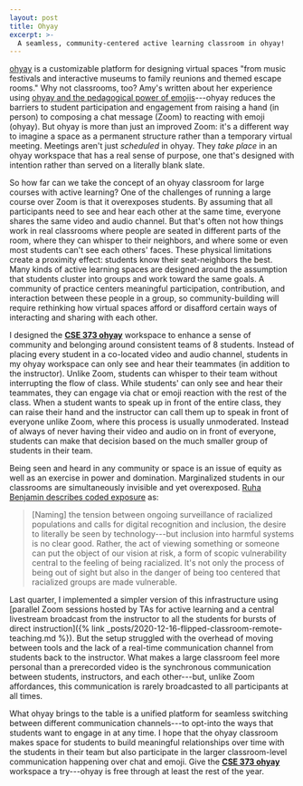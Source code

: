 ```yaml
---
layout: post
title: Ohyay
excerpt: >-
  A seamless, community-centered active learning classroom in ohyay!
---
```


[ohyay](https://ohyay.co/) is a customizable platform for designing virtual spaces "from music festivals and interactive museums to family reunions and themed escape rooms." Why not classrooms, too? Amy's written about her experience using [ohyay and the pedagogical power of emojis](https://medium.com/bits-and-behavior/ohyay-and-the-pedagogical-power-of-emojis-9570e606d2a0)---ohyay reduces the barriers to student participation and engagement from raising a hand (in person) to composing a chat message (Zoom) to reacting with emoji (ohyay). But ohyay is more than just an improved Zoom: it's a different way to imagine a space as a permanent structure rather than a temporary virtual meeting. Meetings aren't just *scheduled* in ohyay. They *take place* in an ohyay workspace that has a real sense of purpose, one that's designed with intention rather than served on a literally blank slate.

So how far can we take the concept of an ohyay classroom for large courses with active learning? One of the challenges of running a large course over Zoom is that it overexposes students. By assuming that all participants need to see and hear each other at the same time, everyone shares the same video and audio channel. But that's often not how things work in real classrooms where people are seated in different parts of the room, where they can whisper to their neighbors, and where some or even most students can't see each others' faces. These physical limitations create a proximity effect: students know their seat-neighbors the best. Many kinds of active learning spaces are designed around the assumption that students cluster into groups and work toward the same goals. A community of practice centers meaningful participation, contribution, and interaction between these people in a group, so community-building will require rethinking how virtual spaces afford or disafford certain ways of interacting and sharing with each other.

I designed the [**CSE 373 ohyay**](https://ohyay.co/gallery_item.html?itemId=ws_ChixQFAf) workspace to enhance a sense of community and belonging around consistent teams of 8 students. Instead of placing every student in a co-located video and audio channel, students in my ohyay workspace can only see and hear their teammates (in addition to the instructor). Unlike Zoom, students can whisper to their team without interrupting the flow of class. While students' can only see and hear their teammates, they can engage via chat or emoji reaction with the rest of the class. When a student wants to speak up in front of the entire class, they can raise their hand and the instructor can call them up to speak in front of everyone unlike Zoom, where this process is usually unmoderated. Instead of always of never having their video and audio on in front of everyone, students can make that decision based on the much smaller group of students in their team.

Being seen and heard in any community or space is an issue of equity as well as an exercise in power and domination. Marginalized students in our classrooms are simultaneously invisible and yet overexposed. [Ruha Benjamin describes coded exposure](https://youtu.be/kDcz44ifdQw?t=3152) as:

> [Naming] the tension between ongoing surveillance of racialized populations and calls for digital recognition and inclusion, the desire to literally be seen by technology---but inclusion into harmful systems is no clear good. Rather, the act of viewing something or someone can put the object of our vision at risk, a form of scopic vulnerability central to the feeling of being racialized. It's not only the process of being out of sight but also in the danger of being too centered that racialized groups are made vulnerable.

Last quarter, I implemented a simpler version of this infrastructure using [parallel Zoom sessions hosted by TAs for active learning and a central livestream broadcast from the instructor to all the students for bursts of direct instruction]({% link _posts/2020-12-16-flipped-classroom-remote-teaching.md %}). But the setup struggled with the overhead of moving between tools and the lack of a real-time communication channel from students back to the instructor. What makes a large classroom feel more personal than a prerecorded video is the synchronous communication between students, instructors, and each other---but, unlike Zoom affordances, this communication is rarely broadcasted to all participants at all times.

What ohyay brings to the table is a unified platform for seamless switching between different communication channels---to opt-into the ways that students want to engage in at any time. I hope that the ohyay classroom makes space for students to build meaningful relationships over time with the students in their team but also participate in the larger classroom-level communication happening over chat and emoji. Give the [**CSE 373 ohyay**](https://ohyay.co/gallery_item.html?itemId=ws_ChixQFAf) workspace a try---ohyay is free through at least the rest of the year.
